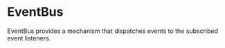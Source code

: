 EventBus
====

EventBus provides a mechanism that dispatches events to the subscribed event listeners.
